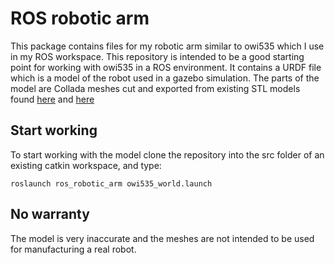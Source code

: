 # ROS robotic arm

This package contains files for my robotic arm similar to owi535 which I use in my ROS workspace.
This repository is intended to be a good starting point for working with owi535 in a ROS environment.
It contains a URDF file which is a model of the robot used in a gazebo simulation.
The parts of the model are Collada meshes cut and exported from existing STL models found [here](https://www.thingiverse.com/thing:2314339)
and [here](https://www.thingiverse.com/thing:1455455)

## Start working

To start working with the model clone the repository into the src folder of an existing catkin workspace, and type:

```roslaunch ros_robotic_arm owi535_world.launch```

## No warranty
The model is very inaccurate and the meshes are not intended to be used for manufacturing a real robot.


